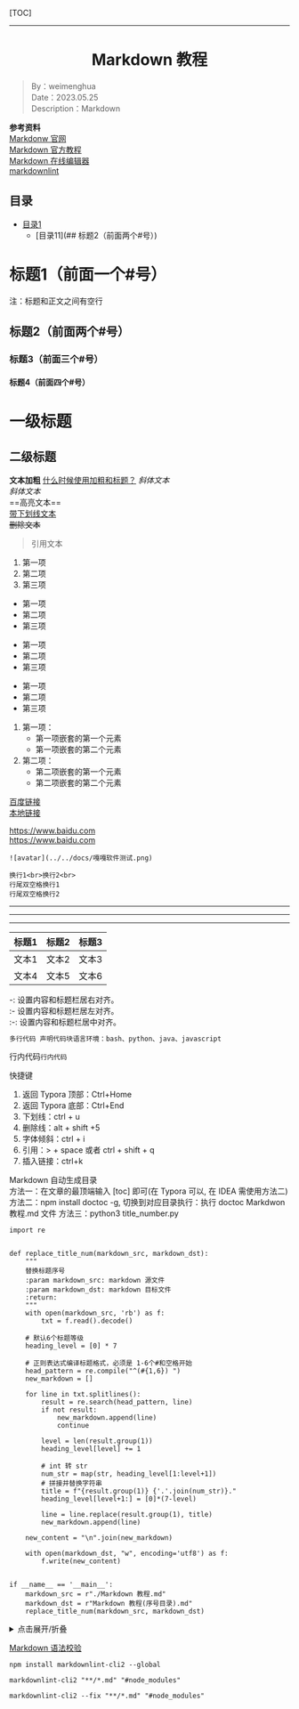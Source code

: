 [TOC]

---

<h1 align="center">Markdown 教程</h1>

> By：weimenghua  
> Date：2023.05.25  
> Description：Markdown  

**参考资料**  
[Markdonw 官网](https://www.markdownguide.org/)  
[Markdown 官方教程](https://markdown.com.cn/)   
[Markdown 在线编辑器](https://markdown.com.cn/editor/)  
[markdownlint](https://github.com/DavidAnson/markdownlint/)

## 目录

* [目录1](#标题1（前面一个#号）)
  * [目录11](## 标题2（前面两个#号）)

# 标题1（前面一个#号）

注：标题和正文之间有空行

## 标题2（前面两个#号）

### 标题3（前面三个#号）

#### 标题4（前面四个#号）

一级标题
===
二级标题
---

**文本加粗**  [什么时候使用加粗和标题？](https://github.com/DavidAnson/markdownlint/blob/v0.31.1/doc/md036.md)
*斜体文本*  
_斜体文本_  
==高亮文本==  
<u>带下划线文本</u>  
~~删除文本~~  
> 引用文本

1. 第一项
2. 第二项
3. 第三项

* 第一项
* 第二项
* 第三项

+ 第一项
+ 第二项
+ 第三项

- 第一项
- 第二项
- 第三项

1. 第一项：
    - 第一项嵌套的第一个元素
    - 第一项嵌套的第二个元素
2. 第二项：
    - 第二项嵌套的第一个元素
    - 第二项嵌套的第二个元素

[百度链接](https://www.baidu.com)   
[本地链接](../../README.md)

https://www.baidu.com  
<https://www.baidu.com>

```
![avatar](../../docs/嘎嘎软件测试.png)
```

```
换行1<br>换行2<br>
行尾双空格换行1  
行尾双空格换行2 
```

***
---
___

| 标题1  | 标题2  | 标题3  |
| :--: | :--: | :--- |
| 文本1  | 文本2  | 文本3  |
| 文本4  | 文本5  | 文本6  |

-: 设置内容和标题栏居右对齐。  
:- 设置内容和标题栏居左对齐。  
:-: 设置内容和标题栏居中对齐。  

```bash 
多行代码 声明代码块语言环境：bash、python、java、javascript
```
行内代码`行内代码`

快捷键
1. 返回 Typora 顶部：Ctrl+Home
2. 返回 Typora 底部：Ctrl+End
3. 下划线：ctrl + u
4. 删除线：alt + shift +5
5. 字体倾斜：ctrl + i
6. 引用：> + space 或者 ctrl + shift + q
7. 插入链接：ctrl+k

Markdown 自动生成目录  
方法一：在文章的最顶端输入 [toc] 即可(在 Typora 可以, 在 IDEA 需使用方法二)  
方法二：npm install doctoc -g, 切换到对应目录执行：执行 doctoc Markdwon 教程.md 文件
方法三：python3 title_number.py
```
import re


def replace_title_num(markdown_src, markdown_dst):
    """
    替换标题序号
    :param markdown_src: markdown 源文件
    :param markdown_dst: markdown 目标文件
    :return:
    """
    with open(markdown_src, 'rb') as f:
        txt = f.read().decode()

    # 默认6个标题等级
    heading_level = [0] * 7

    # 正则表达式编译标题格式，必须是 1-6个#和空格开始
    head_pattern = re.compile("^(#{1,6}) ")
    new_markdown = []

    for line in txt.splitlines():
        result = re.search(head_pattern, line)
        if not result:
            new_markdown.append(line)
            continue

        level = len(result.group(1))
        heading_level[level] += 1

        # int 转 str
        num_str = map(str, heading_level[1:level+1])
        # 拼接并替换字符串
        title = f"{result.group(1)} {'.'.join(num_str)}."
        heading_level[level+1:] = [0]*(7-level)

        line = line.replace(result.group(1), title)
        new_markdown.append(line)

    new_content = "\n".join(new_markdown)

    with open(markdown_dst, "w", encoding='utf8') as f:
        f.write(new_content)


if __name__ == '__main__':
    markdown_src = r"./Markdown 教程.md"
    markdown_dst = r"Markdown 教程(序号目录).md"
    replace_title_num(markdown_src, markdown_dst)
```

<details>
  <summary>点击展开/折叠</summary>

这里是可折叠的内容。

</details>

[Markdown 语法校验](https://github.com/DavidAnson/markdownlint-cli2)

```
npm install markdownlint-cli2 --global

markdownlint-cli2 "**/*.md" "#node_modules"

markdownlint-cli2 --fix "**/*.md" "#node_modules"
```